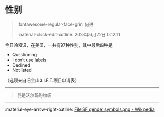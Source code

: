 # 性别

> :fontawesome-regular-face-grin: 何进
>
> :material-clock-edit-outline: 2023年6月22日 0:12:11

今日冷知识，在美国，一共有97种性别，其中最后四种是
- Questioning
- I don’t use labels
- Declined
- Not listed

（选项来自旧金山G.I.F.T.项目申请表）

---

> 我是沃尔玛购物袋

---

:material-eye-arrow-right-outline: [File:SF gender symbols.png - Wikipedia](https://en.wikipedia.org/wiki/File:SF_gender_symbols.png)
